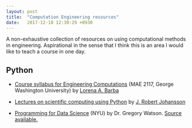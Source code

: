 ```yaml
---
layout: post
title:  "Computation Engineering resources"
date:   2017-12-18 12:30:29 +0930
---
```


A non-exhaustive collection of resources on using computational methods in engineering.
Aspirational in the sense that I think this is an area I would like to teach a course in one day.

## Python

* [Course syllabus for Engineering Computations](https://doi.org/10.6084/m9.figshare.5709748.v1)
  (MAE 2117, George Washington University)
  by [Lorena A. Barba](https://twitter.com/LorenaABarba)

* [Lectures on scientific computing using Python](https://github.com/jrjohansson/scientific-python-lectures)
  by [J. Robert Johansson](http://jrjohansson.github.io/)

* [Programming for Data Science](https://nyu-cds.github.io/courses/) (NYU) by Dr. Gregory Watson.
  [Source available.](https://github.com/nyu-cds/courses/tree/master)
